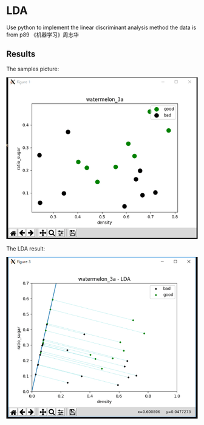 # LDA

Use python to implement the linear discriminant analysis method
the data is from p89 《机器学习》周志华


## Results

The samples picture:

![_config.yml](https://github.com/lym0302/LDA/blob/master/samples.png)


The LDA result:

![_config.yml](https://github.com/lym0302/LDA/blob/master/LDA_result.png)
